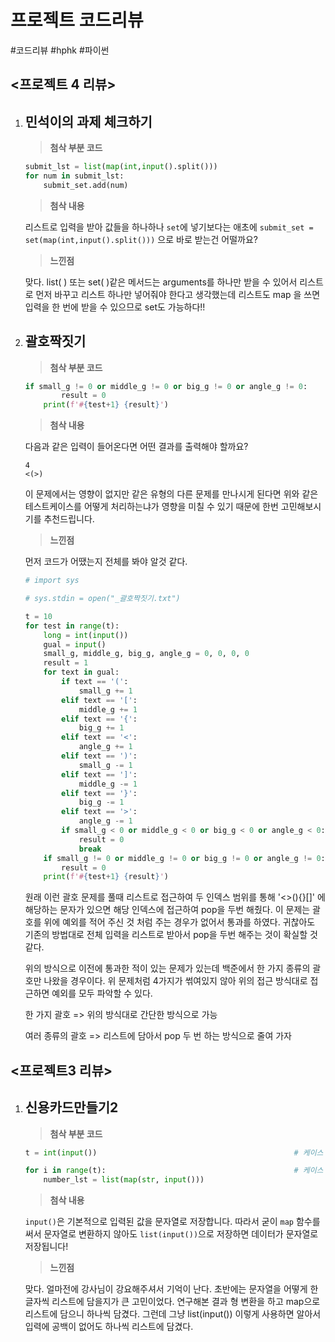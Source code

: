 # 프로젝트 코드리뷰

#코드리뷰 #hphk #파이썬



## <프로젝트 4 리뷰>

1. ## 민석이의 과제 체크하기

   > **첨삭 부분 코드**

   ```python
   submit_lst = list(map(int,input().split()))
   for num in submit_lst:
       submit_set.add(num)
   ```

   > **첨삭 내용**

   리스트로 입력을 받아 값들을 하나하나 `set`에 넣기보다는 애초에 `submit_set = set(map(int,input().split()))` 으로 바로 받는건 어떨까요?

   > **느낀점**

   맞다. list( ) 또는 set( )같은 메서드는 arguments를 하나만 받을 수 있어서 리스트로 먼저 바꾸고 리스트 하나만 넣어줘야 한다고 생각했는데 리스트도 map 을 쓰면 입력을 한 번에 받을 수 있으므로 set도 가능하다!!

   

   

2. ## 괄호짝짓기

   > **첨삭 부분 코드**

   ```python
   if small_g != 0 or middle_g != 0 or big_g != 0 or angle_g != 0:
           result = 0
       print(f'#{test+1} {result}')
   ```

   > **첨삭 내용**

   다음과 같은 입력이 들어온다면 어떤 결과를 출력해야 할까요?

   ```
   4
   <(>)
   ```

   이 문제에서는 영향이 없지만 같은 유형의 다른 문제를 만나시게 된다면 위와 같은 테스트케이스를 어떻게 처리하는냐가 영향을 미칠 수 있기 때문에 한번 고민해보시기를 추천드립니다.

   > **느낀점**

   먼저 코드가 어땠는지 전체를 봐야 알것 같다.

   ```python
   # import sys
   
   # sys.stdin = open("_괄호짝짓기.txt")
   
   t = 10
   for test in range(t):
       long = int(input())
       gual = input()
       small_g, middle_g, big_g, angle_g = 0, 0, 0, 0
       result = 1
       for text in gual:
           if text == '(':
               small_g += 1
           elif text == '[':
               middle_g += 1
           elif text == '{':
               big_g += 1
           elif text == '<':
               angle_g += 1
           elif text == ')':
               small_g -= 1
           elif text == ']':
               middle_g -= 1
           elif text == '}':
               big_g -= 1
           elif text == '>':
               angle_g -= 1
           if small_g < 0 or middle_g < 0 or big_g < 0 or angle_g < 0:
               result = 0
               break
       if small_g != 0 or middle_g != 0 or big_g != 0 or angle_g != 0:
           result = 0
       print(f'#{test+1} {result}')
   ```

   원래 이런 괄호 문제를 풀때 리스트로 접근하여 두 인덱스 범위를 통해  '<>(){}[]' 에 해당하는 문자가 있으면 해당 인덱스에 접근하여 pop을 두번 해줬다. 이 문제는 괄호를 위에 예외를 적어 주신 것 처럼 주는 경우가 없어서 통과를 하였다. 귀찮아도 기존의 방법대로 전체 입력을 리스트로 받아서 pop을 두번 해주는 것이 확실할 것 같다.

   위의 방식으로 이전에 통과한 적이 있는 문제가 있는데 백준에서 한 가지 종류의 괄호만 나왔을 경우이다. 위 문제처럼 4가지가 썪여있지 않아 위의 접근 방식대로 접근하면 예외를 모두 파악할 수 있다. 

   한 가지 괄호 => 위의 방식대로 간단한 방식으로 가능

   여러 종류의 괄호 => 리스트에 담아서 pop 두 번 하는 방식으로 줄여 가자

   

   

## <프로젝트3 리뷰>

1. ## 신용카드만들기2

   > **첨삭 부분 코드**

   ```python
   t = int(input())                                            # 케이스 개수
   
   for i in range(t):                                          # 케이스 반복
       number_lst = list(map(str, input()))
   ```

   > **첨삭 내용**

   `input()`은 기본적으로 입력된 값을 문자열로 저장합니다. 따라서 굳이 `map` 함수를 써서 문자열로 변환하지 않아도 `list(input())`으로 저장하면 데이터가 문자열로 저장됩니다!

   > **느낀점**

   맞다. 얼마전에 강사님이 강요해주셔서 기억이 난다. 초반에는 문자열을 어떻게 한 글자씩 리스트에 담을지가 큰 고민이었다. 연구해본 결과 형 변환을 하고 map으로 리스트에 담으니 하나씩 담겼다. 그런데 그냥 list(input()) 이렇게 사용하면 알아서 입력에 공백이 없어도 하나씩 리스트에 담겼다.
